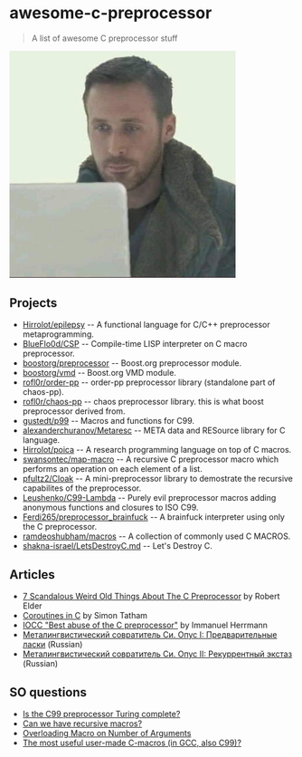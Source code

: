# awesome-c-preprocessor

> A list of awesome C preprocessor stuff

<img src="meme.jpeg" width="400px">

## Projects

 - [Hirrolot/epilepsy](https://github.com/Hirrolot/epilepsy) -- A functional language for C/C++ preprocessor metaprogramming.
 - [BlueFlo0d/CSP](https://github.com/BlueFlo0d/CSP) --  Compile-time LISP interpreter on C macro preprocessor.
 - [boostorg/preprocessor](https://github.com/boostorg/preprocessor) -- Boost.org preprocessor module.
 - [boostorg/vmd](https://github.com/boostorg/vmd) -- Boost.org VMD module.
 - [rofl0r/order-pp](https://github.com/rofl0r/order-pp) -- order-pp preprocessor library (standalone part of chaos-pp).
 - [rofl0r/chaos-pp](https://github.com/rofl0r/chaos-pp) -- chaos preprocessor library. this is what boost preprocessor derived from.
 - [gustedt/p99](https://gitlab.inria.fr/gustedt/p99/) -- Macros and functions for C99.
 - [alexanderchuranov/Metaresc](https://github.com/alexanderchuranov/Metaresc) -- META data and RESource library for C language.
 - [Hirrolot/poica](https://github.com/Hirrolot/poica) -- A research programming language on top of C macros.
 - [swansontec/map-macro](https://github.com/swansontec/map-macro) -- A recursive C preprocessor macro which performs an operation on each element of a list.
 - [pfultz2/Cloak](https://github.com/pfultz2/Cloak) -- A mini-preprocessor library to demostrate the recursive capabilites of the preprocessor.
 - [Leushenko/C99-Lambda](https://github.com/Leushenko/C99-Lambda) -- Purely evil preprocessor macros adding anonymous functions and closures to ISO C99.
 - [Ferdi265/preprocessor_brainfuck](https://github.com/Ferdi265/preprocessor_brainfuck) -- A brainfuck interpreter using only the C preprocessor.
 - [ramdeoshubham/macros](https://github.com/ramdeoshubham/macros) -- A collection of commonly used C MACROS.
 - [shakna-israel/LetsDestroyC.md](https://gist.github.com/shakna-israel/4fd31ee469274aa49f8f9793c3e71163#file-letsdestroyc-md) -- Let's Destroy C.

## Articles

 - [7 Scandalous Weird Old Things About The C Preprocessor](https://blog.robertelder.org/7-weird-old-things-about-the-c-preprocessor/) by Robert Elder
 - [Coroutines in C](https://www.chiark.greenend.org.uk/~sgtatham/coroutines.html) by Simon Tatham
 - [IOCC "Best abuse of the C preprocessor"](http://www.ioccc.org/2001/herrmann1.hint) by Immanuel Herrmann
 - [Металингвистический совратитель Си. Опус I: Предварительные ласки](https://habr.com/en/post/520850/) (Russian)
 - [Металингвистический совратитель Си. Опус II: Рекуррентный экстаз](https://habr.com/en/post/523606/) (Russian)

## SO questions

 - [Is the C99 preprocessor Turing complete?](https://stackoverflow.com/questions/3136686/is-the-c99-preprocessor-turing-complete)
 - [Can we have recursive macros?](https://stackoverflow.com/questions/12447557/can-we-have-recursive-macros)
 - [Overloading Macro on Number of Arguments](https://stackoverflow.com/questions/11761703/overloading-macro-on-number-of-arguments)
 - [The most useful user-made C-macros (in GCC, also C99)?](https://stackoverflow.com/questions/1772119/the-most-useful-user-made-c-macros-in-gcc-also-c99)
